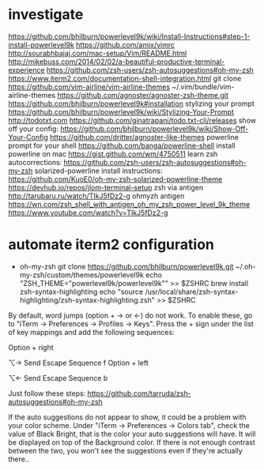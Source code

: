 # investigate
https://github.com/bhilburn/powerlevel9k/wiki/Install-Instructions#step-1-install-powerlevel9k
https://github.com/amix/vimrc
http://sourabhbajaj.com/mac-setup/Vim/README.html
http://mikebuss.com/2014/02/02/a-beautiful-productive-terminal-experience
https://github.com/zsh-users/zsh-autosuggestions#oh-my-zsh
https://www.iterm2.com/documentation-shell-integration.html
git clone https://github.com/vim-airline/vim-airline-themes ~/.vim/bundle/vim-airline-themes
https://github.com/agnoster/agnoster-zsh-theme.git
https://github.com/bhilburn/powerlevel9k#installation
stylizing your prompt https://github.com/bhilburn/powerlevel9k/wiki/Stylizing-Your-Prompt
http://todotxt.com
https://github.com/ginatrapani/todo.txt-cli/releases
show off your config: https://github.com/bhilburn/powerlevel9k/wiki/Show-Off-Your-Config
https://github.com/dritter/agnoster-like-themes
powerline prompt for your shell https://github.com/banga/powerline-shell
install powerline on mac https://gist.github.com/wm/4750511
learn zsh autocorrections: https://github.com/zsh-users/zsh-autosuggestions#oh-my-zsh
solarized-powerline install instructions: https://github.com/KuoE0/oh-my-zsh-solarized-powerline-theme
https://devhub.io/repos/jlom-terminal-setup
zsh via antigen http://tarubaru.ru/watch/TIkJ5fDz2-g
ohmyzh antigen https://wn.com/zsh_shell_with_antigen_oh_my_zsh_power_level_9k_theme
https://www.youtube.com/watch?v=TIkJ5fDz2-g

# automate iterm2 configuration
- oh-my-zsh
git clone https://github.com/bhilburn/powerlevel9k.git ~/.oh-my-zsh/custom/themes/powerlevel9k
echo "ZSH_THEME=\"powerlevel9k/powerlevel9k\"" >> $ZSHRC
brew install zsh-syntax-highlighting
echo "source /usr/local/share/zsh-syntax-highlighting/zsh-syntax-highlighting.zsh" >> $ZSHRC

By default, word jumps (option + → or ←) do not work. To enable these, go to "iTerm -> Preferences -> Profiles -> Keys". Press the + sign under the list of key mappings and add the following sequences:

Option + right

⌥→
Send Escape Sequence
f
Option + left

⌥←
Send Escape Sequence
b


Just follow these steps: https://github.com/tarruda/zsh-autosuggestions#oh-my-zsh

If the auto suggestions do not appear to show, it could be a problem with your color scheme. Under "iTerm -> Preferences -> Colors tab", check the value of Black Bright, that is the color your auto suggestions will have. It will be displayed on top of the Background color. If there is not enough contrast between the two, you won't see the suggestions even if they're actually there..
